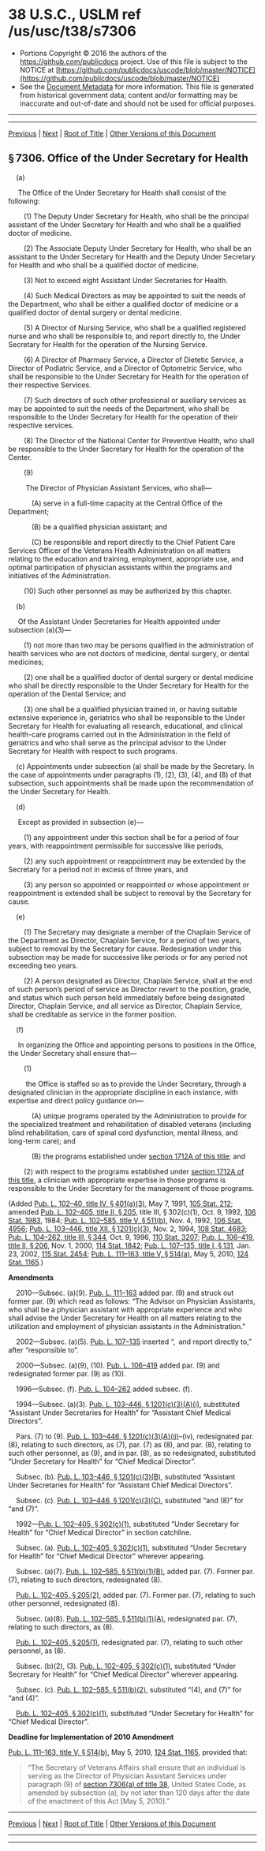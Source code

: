 ---
---

# 38 U.S.C., USLM ref /us/usc/t38/s7306

* Portions Copyright © 2016 the authors of the https://github.com/publicdocs project.
  Use of this file is subject to the NOTICE at [https://github.com/publicdocs/uscode/blob/master/NOTICE](https://github.com/publicdocs/uscode/blob/master/NOTICE)
* See the [Document Metadata](././../../../../../..//README.md) for more information.
  This file is generated from historical government data; content and/or formatting may be inaccurate and out-of-date and should not be used for official purposes.

----------
----------

[Previous](./../../../../../..//us/usc/t38/ptV/ch73/schI/m__us_usc_t38_s7305.md) | [Next](./../../../../../..//us/usc/t38/ptV/ch73/schI/m__us_usc_t38_s7307.md) | [Root of Title](./../../../../../../) | [Other Versions of this Document](https://publicdocs.github.io/go/links?ns=uslm&ref=%2Fus%2Fusc%2Ft38%2Fs7306)

## § 7306. Office of the Under Secretary for Health

    (a)

     The Office of the Under Secretary for Health shall consist of the following:

        (1) The Deputy Under Secretary for Health, who shall be the principal assistant of the Under Secretary for Health and who shall be a qualified doctor of medicine.

        (2) The Associate Deputy Under Secretary for Health, who shall be an assistant to the Under Secretary for Health and the Deputy Under Secretary for Health and who shall be a qualified doctor of medicine.

        (3) Not to exceed eight Assistant Under Secretaries for Health.

        (4) Such Medical Directors as may be appointed to suit the needs of the Department, who shall be either a qualified doctor of medicine or a qualified doctor of dental surgery or dental medicine.

        (5) A Director of Nursing Service, who shall be a qualified registered nurse and who shall be responsible to, and report directly to, the Under Secretary for Health for the operation of the Nursing Service.

        (6) A Director of Pharmacy Service, a Director of Dietetic Service, a Director of Podiatric Service, and a Director of Optometric Service, who shall be responsible to the Under Secretary for Health for the operation of their respective Services.

        (7) Such directors of such other professional or auxiliary services as may be appointed to suit the needs of the Department, who shall be responsible to the Under Secretary for Health for the operation of their respective services.

        (8) The Director of the National Center for Preventive Health, who shall be responsible to the Under Secretary for Health for the operation of the Center.

        (9)

         The Director of Physician Assistant Services, who shall—

            (A) serve in a full-time capacity at the Central Office of the Department;

            (B) be a qualified physician assistant; and

            (C) be responsible and report directly to the Chief Patient Care Services Officer of the Veterans Health Administration on all matters relating to the education and training, employment, appropriate use, and optimal participation of physician assistants within the programs and initiatives of the Administration.

        (10) Such other personnel as may be authorized by this chapter.

    (b)

     Of the Assistant Under Secretaries for Health appointed under subsection (a)(3)—

        (1) not more than two may be persons qualified in the administration of health services who are not doctors of medicine, dental surgery, or dental medicines;

        (2) one shall be a qualified doctor of dental surgery or dental medicine who shall be directly responsible to the Under Secretary for Health for the operation of the Dental Service; and

        (3) one shall be a qualified physician trained in, or having suitable extensive experience in, geriatrics who shall be responsible to the Under Secretary for Health for evaluating all research, educational, and clinical health-care programs carried out in the Administration in the field of geriatrics and who shall serve as the principal advisor to the Under Secretary for Health with respect to such programs.

    (c) Appointments under subsection (a) shall be made by the Secretary. In the case of appointments under paragraphs (1), (2), (3), (4), and (8) of that subsection, such appointments shall be made upon the recommendation of the Under Secretary for Health.

    (d)

     Except as provided in subsection (e)—

        (1) any appointment under this section shall be for a period of four years, with reappointment permissible for successive like periods,

        (2) any such appointment or reappointment may be extended by the Secretary for a period not in excess of three years, and

        (3) any person so appointed or reappointed or whose appointment or reappointment is extended shall be subject to removal by the Secretary for cause.

    (e)

        (1) The Secretary may designate a member of the Chaplain Service of the Department as Director, Chaplain Service, for a period of two years, subject to removal by the Secretary for cause. Redesignation under this subsection may be made for successive like periods or for any period not exceeding two years.

        (2) A person designated as Director, Chaplain Service, shall at the end of such person’s period of service as Director revert to the position, grade, and status which such person held immediately before being designated Director, Chaplain Service, and all service as Director, Chaplain Service, shall be creditable as service in the former position.

    (f)

     In organizing the Office and appointing persons to positions in the Office, the Under Secretary shall ensure that—

        (1)

         the Office is staffed so as to provide the Under Secretary, through a designated clinician in the appropriate discipline in each instance, with expertise and direct policy guidance on—

            (A) unique programs operated by the Administration to provide for the specialized treatment and rehabilitation of disabled veterans (including blind rehabilitation, care of spinal cord dysfunction, mental illness, and long-term care); and

            (B) the programs established under [section 1712A of this title][/us/usc/t38/s1712A]; and

        (2) with respect to the programs established under [section 1712A of this title][/us/usc/t38/s1712A], a clinician with appropriate expertise in those programs is responsible to the Under Secretary for the management of those programs.

(Added [Pub. L. 102–40, title IV, § 401(a)(3)][/us/pl/102/40/s401/a/3], May 7, 1991, [105 Stat. 212][/us/stat/105/212]; amended [Pub. L. 102–405, title II, § 205][/us/pl/102/405/s205], title III, § 302(c)(1), Oct. 9, 1992, [106 Stat. 1983][/us/stat/106/1983], 1984; [Pub. L. 102–585, title V, § 511(b)][/us/pl/102/585/s511/b], Nov. 4, 1992, [106 Stat. 4956][/us/stat/106/4956]; [Pub. L. 103–446, title XII, § 1201(c)(3)][/us/pl/103/446/s1201/c/3], Nov. 2, 1994, [108 Stat. 4683][/us/stat/108/4683]; [Pub. L. 104–262, title III, § 344][/us/pl/104/262/s344], Oct. 9, 1996, [110 Stat. 3207][/us/stat/110/3207]; [Pub. L. 106–419, title II, § 206][/us/pl/106/419/s206], Nov. 1, 2000, [114 Stat. 1842][/us/stat/114/1842]; [Pub. L. 107–135, title I, § 131][/us/pl/107/135/s131], Jan. 23, 2002, [115 Stat. 2454][/us/stat/115/2454]; [Pub. L. 111–163, title V, § 514(a)][/us/pl/111/163/s514/a], May 5, 2010, [124 Stat. 1165][/us/stat/124/1165].)

 __Amendments__ 

    2010—Subsec. (a)(9). [Pub. L. 111–163][/us/pl/111/163] added par. (9) and struck out former par. (9) which read as follows: “The Advisor on Physician Assistants, who shall be a physician assistant with appropriate experience and who shall advise the Under Secretary for Health on all matters relating to the utilization and employment of physician assistants in the Administration.”

    2002—Subsec. (a)(5). [Pub. L. 107–135][/us/pl/107/135] inserted “, and report directly to,” after “responsible to”.

    2000—Subsec. (a)(9), (10). [Pub. L. 106–419][/us/pl/106/419] added par. (9) and redesignated former par. (9) as (10).

    1996—Subsec. (f). [Pub. L. 104–262][/us/pl/104/262] added subsec. (f).

    1994—Subsec. (a)(3). [Pub. L. 103–446, § 1201(c)(3)(A)(i)][/us/pl/103/446/s1201/c/3/A/i], substituted “Assistant Under Secretaries for Health” for “Assistant Chief Medical Directors”.

    Pars. (7) to (9). [Pub. L. 103–446, § 1201(c)(3)(A)(ii)][/us/pl/103/446/s1201/c/3/A/ii]–(iv), redesignated par. (8), relating to such directors, as (7), par. (7) as (8), and par. (8), relating to such other personnel, as (9), and in par. (8), as so redesignated, substituted “Under Secretary for Health” for “Chief Medical Director”.

    Subsec. (b). [Pub. L. 103–446, § 1201(c)(3)(B)][/us/pl/103/446/s1201/c/3/B], substituted “Assistant Under Secretaries for Health” for “Assistant Chief Medical Directors”.

    Subsec. (c). [Pub. L. 103–446, § 1201(c)(3)(C)][/us/pl/103/446/s1201/c/3/C], substituted “and (8)” for “and (7)”.

    1992—[Pub. L. 102–405, § 302(c)(1)][/us/pl/102/405/s302/c/1], substituted “Under Secretary for Health” for “Chief Medical Director” in section catchline.

    Subsec. (a). [Pub. L. 102–405, § 302(c)(1)][/us/pl/102/405/s302/c/1], substituted “Under Secretary for Health” for “Chief Medical Director” wherever appearing.

    Subsec. (a)(7). [Pub. L. 102–585, § 511(b)(1)(B)][/us/pl/102/585/s511/b/1/B], added par. (7). Former par. (7), relating to such directors, redesignated (8).

    [Pub. L. 102–405, § 205(2)][/us/pl/102/405/s205/2], added par. (7). Former par. (7), relating to such other personnel, redesignated (8).

    Subsec. (a)(8). [Pub. L. 102–585, § 511(b)(1)(A)][/us/pl/102/585/s511/b/1/A], redesignated par. (7), relating to such directors, as (8).

    [Pub. L. 102–405, § 205(1)][/us/pl/102/405/s205/1], redesignated par. (7), relating to such other personnel, as (8).

    Subsec. (b)(2), (3). [Pub. L. 102–405, § 302(c)(1)][/us/pl/102/405/s302/c/1], substituted “Under Secretary for Health” for “Chief Medical Director” wherever appearing.

    Subsec. (c). [Pub. L. 102–585, § 511(b)(2)][/us/pl/102/585/s511/b/2], substituted “(4), and (7)” for “and (4)”.

    [Pub. L. 102–405, § 302(c)(1)][/us/pl/102/405/s302/c/1], substituted “Under Secretary for Health” for “Chief Medical Director”.

 __Deadline for Implementation of 2010 Amendment__ 

[Pub. L. 111–163, title V, § 514(b)][/us/pl/111/163/s514/b], May 5, 2010, [124 Stat. 1165][/us/stat/124/1165], provided that: 

> “The Secretary of Veterans Affairs shall ensure that an individual is serving as the Director of Physician Assistant Services under paragraph (9) of [section 7306(a) of title 38][/us/usc/t38/s7306/a], United States Code, as amended by subsection (a), by not later than 120 days after the date of the enactment of this Act \[May 5, 2010\].”

----------

[Previous](./../../../../../..//us/usc/t38/ptV/ch73/schI/m__us_usc_t38_s7305.md) | [Next](./../../../../../..//us/usc/t38/ptV/ch73/schI/m__us_usc_t38_s7307.md) | [Root of Title](./../../../../../../) | [Other Versions of this Document](https://publicdocs.github.io/go/links?ns=uslm&ref=%2Fus%2Fusc%2Ft38%2Fs7306)

----------
----------

[/us/usc/t38/s1712A]: https://publicdocs.github.io/go/links?ns=uslm&ref=%2Fus%2Fusc%2Ft38%2Fs1712A
[/us/usc/t38/s1712A]: https://publicdocs.github.io/go/links?ns=uslm&ref=%2Fus%2Fusc%2Ft38%2Fs1712A
[/us/pl/102/40/s401/a/3]: https://publicdocs.github.io/go/links?ns=uslm&ref=%2Fus%2Fpl%2F102%2F40%2Fs401%2Fa%2F3
[/us/stat/105/212]: https://publicdocs.github.io/go/links?ns=uslm&ref=%2Fus%2Fstat%2F105%2F212
[/us/pl/102/405/s205]: https://publicdocs.github.io/go/links?ns=uslm&ref=%2Fus%2Fpl%2F102%2F405%2Fs205
[/us/stat/106/1983]: https://publicdocs.github.io/go/links?ns=uslm&ref=%2Fus%2Fstat%2F106%2F1983
[/us/pl/102/585/s511/b]: https://publicdocs.github.io/go/links?ns=uslm&ref=%2Fus%2Fpl%2F102%2F585%2Fs511%2Fb
[/us/stat/106/4956]: https://publicdocs.github.io/go/links?ns=uslm&ref=%2Fus%2Fstat%2F106%2F4956
[/us/pl/103/446/s1201/c/3]: https://publicdocs.github.io/go/links?ns=uslm&ref=%2Fus%2Fpl%2F103%2F446%2Fs1201%2Fc%2F3
[/us/stat/108/4683]: https://publicdocs.github.io/go/links?ns=uslm&ref=%2Fus%2Fstat%2F108%2F4683
[/us/pl/104/262/s344]: https://publicdocs.github.io/go/links?ns=uslm&ref=%2Fus%2Fpl%2F104%2F262%2Fs344
[/us/stat/110/3207]: https://publicdocs.github.io/go/links?ns=uslm&ref=%2Fus%2Fstat%2F110%2F3207
[/us/pl/106/419/s206]: https://publicdocs.github.io/go/links?ns=uslm&ref=%2Fus%2Fpl%2F106%2F419%2Fs206
[/us/stat/114/1842]: https://publicdocs.github.io/go/links?ns=uslm&ref=%2Fus%2Fstat%2F114%2F1842
[/us/pl/107/135/s131]: https://publicdocs.github.io/go/links?ns=uslm&ref=%2Fus%2Fpl%2F107%2F135%2Fs131
[/us/stat/115/2454]: https://publicdocs.github.io/go/links?ns=uslm&ref=%2Fus%2Fstat%2F115%2F2454
[/us/pl/111/163/s514/a]: https://publicdocs.github.io/go/links?ns=uslm&ref=%2Fus%2Fpl%2F111%2F163%2Fs514%2Fa
[/us/stat/124/1165]: https://publicdocs.github.io/go/links?ns=uslm&ref=%2Fus%2Fstat%2F124%2F1165
[/us/pl/111/163]: https://publicdocs.github.io/go/links?ns=uslm&ref=%2Fus%2Fpl%2F111%2F163
[/us/pl/107/135]: https://publicdocs.github.io/go/links?ns=uslm&ref=%2Fus%2Fpl%2F107%2F135
[/us/pl/106/419]: https://publicdocs.github.io/go/links?ns=uslm&ref=%2Fus%2Fpl%2F106%2F419
[/us/pl/104/262]: https://publicdocs.github.io/go/links?ns=uslm&ref=%2Fus%2Fpl%2F104%2F262
[/us/pl/103/446/s1201/c/3/A/i]: https://publicdocs.github.io/go/links?ns=uslm&ref=%2Fus%2Fpl%2F103%2F446%2Fs1201%2Fc%2F3%2FA%2Fi
[/us/pl/103/446/s1201/c/3/A/ii]: https://publicdocs.github.io/go/links?ns=uslm&ref=%2Fus%2Fpl%2F103%2F446%2Fs1201%2Fc%2F3%2FA%2Fii
[/us/pl/103/446/s1201/c/3/B]: https://publicdocs.github.io/go/links?ns=uslm&ref=%2Fus%2Fpl%2F103%2F446%2Fs1201%2Fc%2F3%2FB
[/us/pl/103/446/s1201/c/3/C]: https://publicdocs.github.io/go/links?ns=uslm&ref=%2Fus%2Fpl%2F103%2F446%2Fs1201%2Fc%2F3%2FC
[/us/pl/102/405/s302/c/1]: https://publicdocs.github.io/go/links?ns=uslm&ref=%2Fus%2Fpl%2F102%2F405%2Fs302%2Fc%2F1
[/us/pl/102/405/s302/c/1]: https://publicdocs.github.io/go/links?ns=uslm&ref=%2Fus%2Fpl%2F102%2F405%2Fs302%2Fc%2F1
[/us/pl/102/585/s511/b/1/B]: https://publicdocs.github.io/go/links?ns=uslm&ref=%2Fus%2Fpl%2F102%2F585%2Fs511%2Fb%2F1%2FB
[/us/pl/102/405/s205/2]: https://publicdocs.github.io/go/links?ns=uslm&ref=%2Fus%2Fpl%2F102%2F405%2Fs205%2F2
[/us/pl/102/585/s511/b/1/A]: https://publicdocs.github.io/go/links?ns=uslm&ref=%2Fus%2Fpl%2F102%2F585%2Fs511%2Fb%2F1%2FA
[/us/pl/102/405/s205/1]: https://publicdocs.github.io/go/links?ns=uslm&ref=%2Fus%2Fpl%2F102%2F405%2Fs205%2F1
[/us/pl/102/405/s302/c/1]: https://publicdocs.github.io/go/links?ns=uslm&ref=%2Fus%2Fpl%2F102%2F405%2Fs302%2Fc%2F1
[/us/pl/102/585/s511/b/2]: https://publicdocs.github.io/go/links?ns=uslm&ref=%2Fus%2Fpl%2F102%2F585%2Fs511%2Fb%2F2
[/us/pl/102/405/s302/c/1]: https://publicdocs.github.io/go/links?ns=uslm&ref=%2Fus%2Fpl%2F102%2F405%2Fs302%2Fc%2F1
[/us/pl/111/163/s514/b]: https://publicdocs.github.io/go/links?ns=uslm&ref=%2Fus%2Fpl%2F111%2F163%2Fs514%2Fb
[/us/stat/124/1165]: https://publicdocs.github.io/go/links?ns=uslm&ref=%2Fus%2Fstat%2F124%2F1165
[/us/usc/t38/s7306/a]: https://publicdocs.github.io/go/links?ns=uslm&ref=%2Fus%2Fusc%2Ft38%2Fs7306%2Fa


